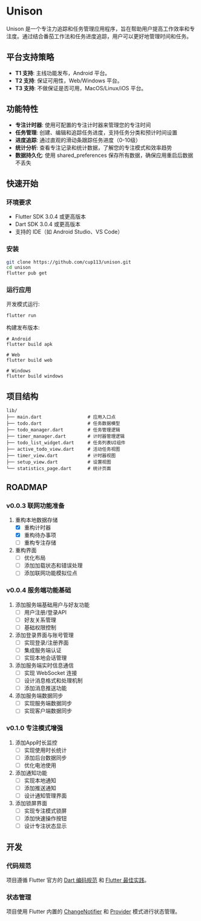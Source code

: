 # Unison

Unison 是一个专注力追踪和任务管理应用程序，旨在帮助用户提高工作效率和专注度。通过结合番茄工作法和任务进度追踪，用户可以更好地管理时间和任务。

## 平台支持策略

- **T1 支持**: 主线功能发布，Android 平台。
- **T2 支持**: 保证可用性，Web/Windows 平台。
- **T3 支持**: 不做保证是否可用，MacOS/Linux/iOS 平台。

## 功能特性

- **专注计时器**: 使用可配置的专注计时器来管理您的专注时间
- **任务管理**: 创建、编辑和追踪任务进度，支持任务分类和预计时间设置
- **进度追踪**: 通过直观的滑动条跟踪任务进度（0-10级）
- **统计分析**: 查看专注记录和统计数据，了解您的专注模式和效率趋势
- **数据持久化**: 使用 shared_preferences 保存所有数据，确保应用重启后数据不丢失

## 快速开始

### 环境要求

- Flutter SDK 3.0.4 或更高版本
- Dart SDK 3.0.4 或更高版本
- 支持的 IDE（如 Android Studio、VS Code）

### 安装

```bash
git clone https://github.com/cup113/unison.git
cd unison
flutter pub get
```

### 运行应用

开发模式运行:
```
flutter run
```

构建发布版本:
```
# Android
flutter build apk

# Web
flutter build web

# Windows
flutter build windows
```

## 项目结构

```
lib/
├── main.dart                 # 应用入口点
├── todo.dart                 # 任务数据模型
├── todo_manager.dart         # 任务管理逻辑
├── timer_manager.dart        # 计时器管理逻辑
├── todo_list_widget.dart     # 任务列表UI组件
├── active_todo_view.dart     # 活动任务视图
├── timer_view.dart           # 计时器视图
├── setup_view.dart           # 设置视图
└── statistics_page.dart      # 统计页面
```

## ROADMAP

### v0.0.3 联网功能准备

1. 重构本地数据存储
   - [x] 重构计时器
   - [x] 重构待办事项
   - [ ] 重构专注存储

2. 重构界面
   - [ ] 优化布局
   - [ ] 添加加载状态和错误处理
   - [ ] 添加联网功能模拟位点

### v0.0.4 服务端功能基础

1. 添加服务端基础用户与好友功能
   - [ ] 用户注册/登录API
   - [ ] 好友关系管理
   - [ ] 基础权限控制

2. 添加登录界面与账号管理
   - [ ] 实现登录/注册界面
   - [ ] 集成服务端认证
   - [ ] 实现本地会话管理

3. 添加服务端实时信息通信
   - [ ] 实现 WebSocket 连接
   - [ ] 设计消息格式和处理机制
   - [ ] 添加消息推送功能

4. 添加服务端数据同步
   - [ ] 实现服务端数据同步
   - [ ] 实现客户端数据同步

### v0.1.0 专注模式增强

1. 添加App时长监控
   - [ ] 实现使用时长统计
   - [ ] 添加后台数据同步
   - [ ] 优化电池使用

2. 添加通知功能
   - [ ] 实现本地通知
   - [ ] 添加推送通知
   - [ ] 设计通知管理界面

3. 添加锁屏界面
   - [ ] 实现专注模式锁屏
   - [ ] 添加快速操作按钮
   - [ ] 设计专注状态显示

## 开发

### 代码规范

项目遵循 Flutter 官方的 [Dart 编码规范](https://dart.dev/guides/language/effective-dart) 和 [Flutter 最佳实践](https://flutter.dev/docs/perf/best-practices)。

### 状态管理

项目使用 Flutter 内置的 [ChangeNotifier](https://api.flutter.dev/flutter/foundation/ChangeNotifier-class.html) 和 [Provider](https://pub.dev/packages/provider) 模式进行状态管理。
